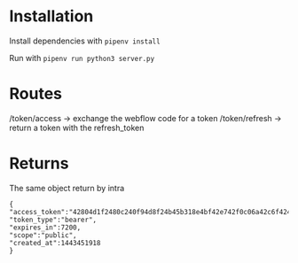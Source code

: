 # Installation
Install dependencies with `pipenv install`

Run with `pipenv run python3 server.py`

# Routes
/token/access -> exchange the webflow code for a token
/token/refresh -> return a token with the refresh_token

# Returns
The same object return by intra
```
{
"access_token":"42804d1f2480c240f94d8f24b45b318e4bf42e742f0c06a42c6f4242787af42d",
"token_type":"bearer",
"expires_in":7200,
"scope":"public",
"created_at":1443451918
}
```
